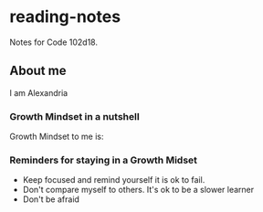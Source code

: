 # reading-notes
Notes for Code 102d18.

## About me
I am Alexandria

### Growth Mindset in a nutshell
Growth Mindset to me is: 

### Reminders for staying in a Growth Midset
- Keep focused and remind yourself it is ok to fail.
- Don't compare myself to others. It's ok to be a slower learner
- Don't be afraid
